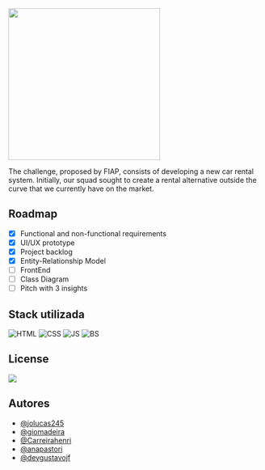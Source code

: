 
<img style="width: 300px" src="https://github.com/jolucas245/Challenge-BRQ/assets/65248543/4f783d69-360b-4a4a-a5bb-cde1ac978954">


The challenge, proposed by FIAP, consists of developing a new car rental system. Initially, our squad sought to create a rental alternative outside the curve that we currently have on the market.

## Roadmap

- [x]  Functional and non-functional requirements
- [x]  UI/UX prototype
- [x]  Project backlog
- [x]  Entity-Relationship Model
- [ ]  FrontEnd
- [ ]  Class Diagram
- [ ]  Pitch with 3 insights

## Stack utilizada

![HTML](https://img.shields.io/badge/HTML-239120?style=for-the-badge&logo=html5&logoColor=white) ![CSS](https://img.shields.io/badge/CSS-239120?&style=for-the-badge&logo=css3&logoColor=white) ![JS](https://img.shields.io/badge/JavaScript-F7DF1E?style=for-the-badge&logo=JavaScript&logoColor=white) ![BS](https://img.shields.io/badge/Bootstrap-563D7C?style=for-the-badge&logo=bootstrap&logoColor=white)

## License

[<img src="https://img.shields.io/badge/LICENSE-WTFPL-green?style=for-the-badge"/>](https://choosealicense.com/licenses/wtfpl/)

## Autores

- [@jolucas245](https://github.com/jolucas245/)
- [@giomadeira](https://github.com/giomadeira/)
- [@Carreirahenri](https://github.com/Carreirahenri/)
- [@anapastori](https://github.com/anapastori)
- [@devgustavojf](https://github.com/devgustavojf)

